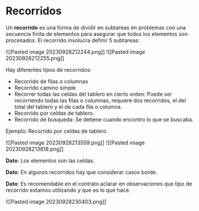 # Recorridos

Un **recorrido** es una forma de dividir en subtareas en problemas con una secuencia finita de elementos para asegurar que todos los elementos son procesados. El recorrido involucra definir 5 subtareas:

![[Pasted image 20230928212244.png]]
![[Pasted image 20230928212255.png]]

Hay diferentes tipos de recorridos:

* Recorrido de filas o columnas
* Recorrido camino simple
* Recorrer todas las celdas del tablero en cierto orden: Puede ser recorriendo todas las filas o columnas, requiere dos recorridos, el del total del tablero y el de cada fila o columna.
* Recorrido por celdas de tablero.
* Recorrido de busqueda: Se detiene cuando encontro lo que se buscaba.

Ejemplo: Recorrido por celdas de tablero

![[Pasted image 20230928213559.png]]
![[Pasted image 20230928213818.png]]

**Dato**: Los elementos son las celdas.

**Dato**: En algunos recorridos hay que considerar casos borde.

**Dato**: Es recomendable en el contrato aclarar en observaciones que tipo de recorrido estamos utilizando y que es lo que hace.

![[Pasted image 20230928230403.png]]